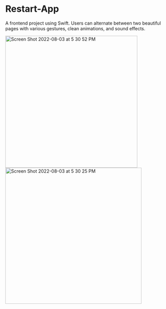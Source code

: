 # Restart-App
A frontend project using Swift. Users can alternate between two beautiful pages with various gestures, clean animations, and sound effects.

<img width="412" alt="Screen Shot 2022-08-03 at 5 30 52 PM" src="https://user-images.githubusercontent.com/83897877/182737928-22b6d574-9038-4b6b-825f-eaa5ab89af51.png"> <img width="425" alt="Screen Shot 2022-08-03 at 5 30 25 PM" src="https://user-images.githubusercontent.com/83897877/182737938-533270f1-d90b-45f2-9cef-dfdfffbbc3c5.png">
